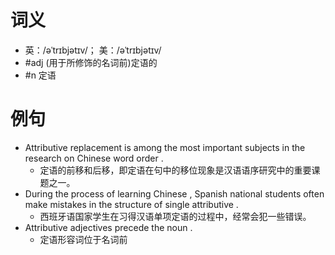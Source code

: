 # 词义
- 英：/əˈtrɪbjətɪv/； 美：/əˈtrɪbjətɪv/
- #adj (用于所修饰的名词前)定语的
- #n 定语
# 例句
- Attributive replacement is among the most important subjects in the research on Chinese word order .
	- 定语的前移和后移，即定语在句中的移位现象是汉语语序研究中的重要课题之一。
- During the process of learning Chinese , Spanish national students often make mistakes in the structure of single attributive .
	- 西班牙语国家学生在习得汉语单项定语的过程中，经常会犯一些错误。
- Attributive adjectives precede the noun .
	- 定语形容词位于名词前
